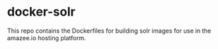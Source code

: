 # docker-solr

This repo contains the Dockerfiles for building solr images for use in the amazee.io hosting platform.
